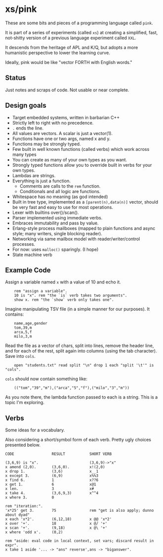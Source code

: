 xs/pink
=======

These are some bits and pieces of a programming language called `pink`.

It is part of a series of experiments (called `xs`) at creating a simplified,
fast, not-shitty version of a previous language experiment called `XXL`. 

It descends from the heritage of APL and K/Q, but adopts a more humanistic
perspective to lower the learning curve.

Ideally, pink would be like "vector FORTH with English words."

## Status

Just notes and scraps of code. Not usable or near complete.

## Design goals

* Target embedded systems, written in barbarian C++
* Strictly left to right with no precedence.
* `.` ends the line.
* All values are vectors. A scalar is just a vector(1).
* Functions have one or two args, named x and y.
* Functions may be strongly typed.
* Few built in well known functions (called verbs) which work across many types
* You can create as many of your own types as you want. 
* Strongly typed functions allow you to override built in verbs for your own types.
* Lambdas are strings.
* Everything is just a function. 
	* Comments are calls to the `rem` function. 
	* Conditionals and all logic are functions.
* Whitespace has no meaning (as god intended)
* Built in tree type, implemented as a `[parent(n),data(n)]` vector, 
	should be very fast and easy to use for most operations.
* Lexer with builtins over()/scan().
* Parser implemented using immediate verbs.
* Embraces immutability and pass by value.
* Erlang-style process mailboxes (mapped to plain functions and async style; many writers, single blocking reader).
* Networking via same mailbox model with reader/writer/control processes.
* For now: uses `malloc()` sparingly. (I hope)
* State machine verb

## Example Code

Assign a variable named `x` with a value of 10 and echo it.
```
	rem "assign a variable".
	10 is "x". rem "the `is` verb takes two arguments".
	show x. rem "the `show` verb only takes one".
```
Imagine manipulating TSV file (in a simple manner for our purposes). It contains:
```
	name,age,gender
	tom,39,m
	arca,5,f
	milo,3,m
```
Read the file as a vector of chars, split into lines, remove the header line, 
and for each of the rest, split again into columns (using the tab character). 
Save into `cols`.
```
	open "students.txt" read split "\n" drop 1 each "split '\t'" is "cols".
```
`cols` should now contain something like:
```
	(("tom","39","m"),("arca","5","f"),("milo","3","m"))
```
As you note there, the lambda function passed to each is a string. This is a topic I'm exploring.

## Verbs 

Some ideas for a vocabulary. 

Also considering a short/symbol form of each verb. Pretty ugly choices presented below.

```
CODE                 RESULT           SHORT VERB

(3,6,9) is "x".                       (3,6,9)->"x"
x amend (2,0).       (3,6,0).         x!(2,0)
x drop 1.            (3,6)            x__1
x except 3.          (6,9)            x%%3
x find 6.            1                x??6
x get 1.             6                x@1
x len.               3                x#
x take 4.            (3,6,9,3)        x^^4
x where 3.           0                

rem "iteration:".
'x*25' get 3.        75               rem "get is also apply; dunno about dyad"
x each 'x*2'.        (6,12,18)        x @@ 'x*2'
x over '+'.          18               x @/ '+'
x scan '+'.          (9,18)           x @\ '+'
x where 'odd x'.     (0,2)            

rem "aside: eval code in local context, set vars; discard result in expr".
x take 1 aside '... -> "ans" reverse',ans -> "biganswer".
```


